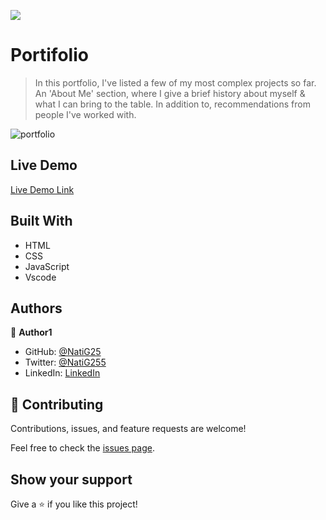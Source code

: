 ![](https://img.shields.io/badge/Microverse-blueviolet)

# Portifolio

> In this portfolio, I've listed a few of my most complex projects so far. An 'About Me' section, where I give a brief history about myself & what I can bring to the table. In addition to, recommendations from people I've worked with.

![portfolio](https://user-images.githubusercontent.com/86069740/206854484-a4f83255-3cf5-48e5-83fd-a532273b899c.png)

## Live Demo

[Live Demo Link](https://natig25.github.io/Portfolio/)

## Built With

- HTML
- CSS
- JavaScript
- Vscode

## Authors

👤 **Author1**

- GitHub: [@NatiG25](https://github.com/NatiG25)
- Twitter: [@NatiG255](https://twitter.com/NatiG255)
- LinkedIn: [LinkedIn](https://www.linkedin.com/in/natigorgis/)

## 🤝 Contributing

Contributions, issues, and feature requests are welcome!

Feel free to check the [issues page](../../issues/).

## Show your support

Give a ⭐️ if you like this project!
